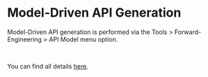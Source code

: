 # Model-Driven API Generation

Model-Driven API generation is performed via the Tools \> Forward-Engineering \> API Model menu option. &nbsp;

&nbsp;

You can find all details [here](<APIModel.md>).

